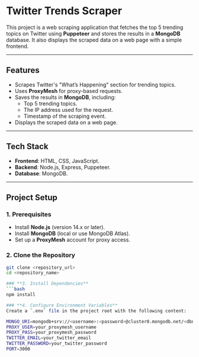 # **Twitter Trends Scraper**

This project is a web scraping application that fetches the top 5 trending topics on Twitter using **Puppeteer** and stores the results in a **MongoDB** database. It also displays the scraped data on a web page with a simple frontend.

---

## **Features**
- Scrapes Twitter's "What’s Happening" section for trending topics.
- Uses **ProxyMesh** for proxy-based requests.
- Saves the results in **MongoDB**, including:
  - Top 5 trending topics.
  - The IP address used for the request.
  - Timestamp of the scraping event.
- Displays the scraped data on a web page.

---

## **Tech Stack**
- **Frontend**: HTML, CSS, JavaScript.
- **Backend**: Node.js, Express, Puppeteer.
- **Database**: MongoDB.

---

## **Project Setup**

### **1. Prerequisites**
- Install **Node.js** (version 14.x or later).
- Install **MongoDB** (local or use MongoDB Atlas).
- Set up a **ProxyMesh** account for proxy access.

### **2. Clone the Repository**
```bash
git clone <repository_url>
cd <repository_name>

### **3. Install Dependencies**
```bash
npm install

### **4. Configure Environment Variables**
Create a `.env` file in the project root with the following content:

MONGO_URI=mongodb+srv://<username>:<password>@cluster0.mongodb.net/<dbname>?retryWrites=true&w=majority
PROXY_USER=your_proxymesh_username
PROXY_PASS=your_proxymesh_password
TWITTER_EMAIL=your_twitter_email
TWITTER_PASSWORD=your_twitter_password
PORT=3000
